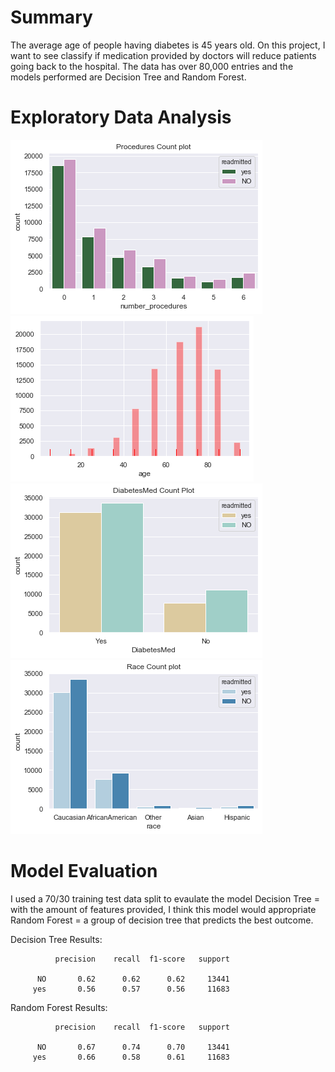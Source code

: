 # Summary

The average age of people having diabetes is 45 years old. On this project, I want to see classify if medication provided by doctors will reduce patients going back to the hospital. The data has over 80,000 entries and the models performed are Decision Tree and Random Forest.

# Exploratory Data Analysis
![](images/Num_procedures.png)
![](images/age.png)
![](images/diabetes_med.png)
![](images/race.png)

# Model Evaluation
I used a 70/30 training test data split to evaulate the model
Decision Tree = with the amount of features provided, I think this model would appropriate
Random Forest = a group of decision tree that predicts the best outcome.

Decision Tree Results:

              precision    recall  f1-score   support

          NO       0.62      0.62      0.62     13441
         yes       0.56      0.57      0.56     11683


Random Forest Results:

              precision    recall  f1-score   support

          NO       0.67      0.74      0.70     13441
         yes       0.66      0.58      0.61     11683
 

